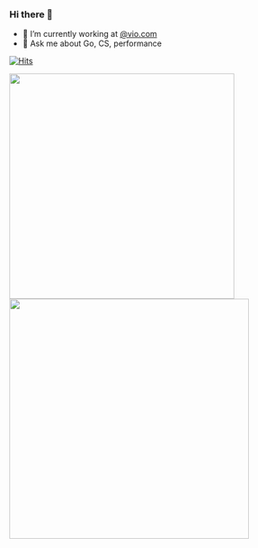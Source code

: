 ### Hi there 👋

- 🔭 I’m currently working at [@vio.com](https://github.com/vio.com)
- 💬 Ask me about Go, CS, performance

[![Hits](http://hits.dwyl.com/pzartem/pzartem.svg)](http://hits.dwyl.com/pzartem) 


<img src="https://github-readme-stats.vercel.app/api?username=pzartem&show_icons=true&theme=synthwave" width="400"/> <img src="https://streak-stats.vercel.app?user=pzartem&layout=compact&theme=synthwave" width="426"/>
